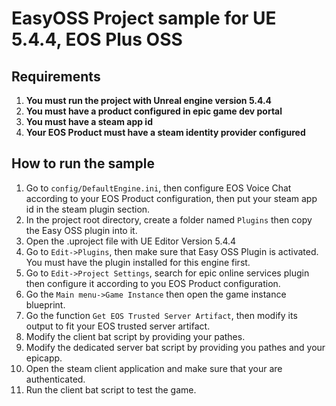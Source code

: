 # EasyOSS Project sample for UE 5.4.4, EOS Plus OSS

## Requirements

1. **You must run the project with Unreal engine version 5.4.4** 
2. **You must have a product configured in epic game dev portal**
3. **You must have a steam app id**
4. **Your EOS Product must have a steam identity provider configured**

## How to run the sample

1. Go to `config/DefaultEngine.ini`, then configure EOS Voice Chat according to your EOS Product configuration, then put your steam app id in the steam plugin section.
2. In the project root directory, create a folder named `Plugins` then copy the Easy OSS plugin into it.
3. Open the .uproject file with UE Editor Version 5.4.4
4. Go to `Edit->Plugins`, then make sure that Easy OSS Plugin is activated. You must have the plugin installed for this engine first.
5. Go to `Edit->Project Settings`, search for epic online services plugin then configure it according to you EOS Product configuration.
6. Go the `Main menu->Game Instance` then open the game instance blueprint.
7. Go the function `Get EOS Trusted Server Artifact`, then modify its output to fit your EOS trusted server artifact.
8. Modify the client bat script by providing your pathes.
9. Modify the dedicated server bat script by providing you pathes and your epicapp.
10. Open the steam client application and make sure that your are authenticated.
10. Run the client bat script to test the game.
